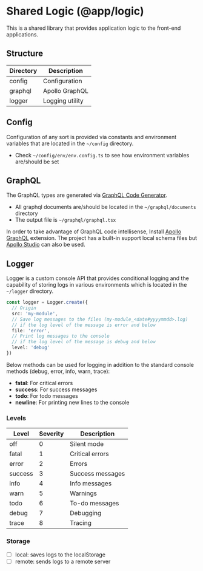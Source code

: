 # Shared Logic (@app/logic)

This is a shared library that provides application logic to the front-end applications.

## Structure

| Directory | Description     |
| --------- | --------------- |
| config    | Configuration   |
| graphql   | Apollo GraphQL  |
| logger    | Logging utility |

## Config

Configuration of any sort is provided via constants and environment variables that are located in the `~/config` directory.

- Check `~/config/env/env.config.ts` to see how environment variables are/should be set

## GraphQL

The GraphQL types are generated via [GraphQL Code Generator](https://graphql-code-generator.com/).

- All graphql documents are/should be located in the `~/graphql/documents` directory
- The output file is `~/graphql/graphql.tsx`

In order to take advantage of GraphQL code intellisense, Install [Apollo GraphQL](https://marketplace.visualstudio.com/items?itemName=apollographql.vscode-apollo) extension. The project has a built-in support local schema files but [Apollo Studio](https://studio.apollographql.com/) can also be used.

## Logger

Logger is a custom console API that provides conditional logging and the capability of storing logs in various environments which is located in the `~/logger` directory.

```ts
const logger = Logger.create({
  // Origin
  src: 'my-module',
  // Save log messages to the files (my-module_<date#yyyymmdd>.log)
  // if the log level of the message is error and below
  file: 'error',
  // Print log messages to the console
  // if the log level of the message is debug and below
  level: 'debug'
})
```

Below methods can be used for logging in addition to the standard console methods (debug, error, info, warn, trace):

- **fatal**: For critical errors
- **success**: For success messages
- **todo**: For todo messages
- **newline**: For printing new lines to the console

### Levels

| Level   | Severity | Description      |
| ------- | -------- | ---------------- |
| off     | 0        | Silent mode      |
| fatal   | 1        | Critical errors  |
| error   | 2        | Errors           |
| success | 3        | Success messages |
| info    | 4        | Info messages    |
| warn    | 5        | Warnings         |
| todo    | 6        | To-do messages   |
| debug   | 7        | Debugging        |
| trace   | 8        | Tracing          |

### Storage

- [ ] local: saves logs to the localStorage
- [ ] remote: sends logs to a remote server
